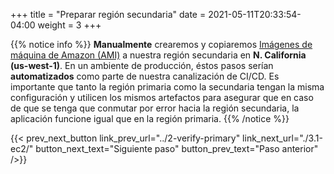 +++
title = "Preparar región secundaria"
date =  2021-05-11T20:33:54-04:00
weight = 3
+++

{{% notice info %}}
**Manualmente** crearemos y copiaremos [Imágenes de máquina de Amazon (AMI)](https://docs.aws.amazon.com/es_es/AWSEC2/latest/UserGuide/AMIs.html) a nuestra región secundaria en **N. California (us-west-1)**.
En un ambiente de producción, éstos pasos serían **automatizados** como parte de nuestra canalización de CI/CD. Es importante que tanto la región primaria como la secundaria tengan la misma configuración y utilicen los mismos artefactos para asegurar que en caso de que se tenga que conmutar por error hacia la región secundaria, la aplicación funcione igual que en la región primaria.
{{% /notice %}}

{{< prev_next_button link_prev_url="../2-verify-primary" link_next_url="./3.1-ec2/" button_next_text="Siguiente paso" button_prev_text="Paso anterior" />}}
